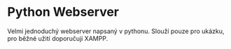 # Python Webserver
Velmi jednoduchý webserver napsaný v pythonu. Slouží pouze pro ukázku, pro běžné užití doporučuji XAMPP.
